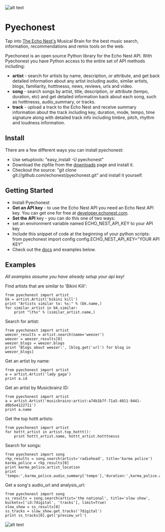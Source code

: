 ![alt text](http://quocity.com/colresizable/gitLogo.png "colResizable jQuery plugin")

# Pyechonest

Tap into [The Echo Nest's](http://the.echonest.com/) Musical Brain for the best music search, information, recommendations and remix tools on the web.

Pyechonest is an open source Python library for the Echo Nest API.  With Pyechonest you have Python access to the entire set of API methods including:

  * **artist** - search for artists by name, description, or attribute, and get back detailed information about any artist including audio, similar artists, blogs, familiarity, hotttnesss, news, reviews, urls and video.
  * **song** - search songs by artist, title, description, or attribute (tempo, duration, etc) and get detailed information back about each song, such as hotttnesss, audio_summary, or tracks.
  * **track** - upload a track to the Echo Nest and receive summary information about the track including key, duration, mode, tempo, time signature along with detailed track info including timbre, pitch, rhythm and loudness information.

## Install
There are a few different ways you can install pyechonest:

* Use setuptools: "easy_install -U pyechonest"
* Download the zipfile from the [downloads](https://github.com/echonest/pyechonest/archives/master) page and install it. 
* Checkout the source: "git clone git://github.com/echonest/pyechonest.git" and install it yourself.
   
## Getting Started
 * Install Pyechonest
 * **Get an API key** - to use the Echo Nest API you need an Echo Nest API key.  You can get one for free at [developer.echonest.com](http://developer.echonest.com).
 * **Set the API** key - you can do this one of two ways:
  * set an environment variable named ECHO_NEST_API_KEY to your API key
  * Include this snippet of code at the beginning of your python scripts:
    from pyechonest import config
    config.ECHO_NEST_API_KEY="YOUR API KEY"
 * Check out the [docs](http://echonest.github.com/pyechonest/) and examples below.

## Examples
*All examples assume you have already setup your api key!*

Find artists that are similar to 'Bikini Kill':

    from pyechonest import artist
    bk = artist.Artist('bikini kill')
    print "Artists similar to: %s:" % (bk.name,)
    for similar_artist in bk.similar:
        print "\t%s" % (similar_artist.name,)

Search for artist:

    from pyechonest import artist
    weezer_results = artist.search(name='weezer')
    weezer = weezer_results[0]
    weezer_blogs = weezer.blogs
    print 'Blogs about weezer:', [blog.get('url') for blog in weezer_blogs]

Get an artist by name:

    from pyechonest import artist
    a = artist.Artist('lady gaga')
    print a.id

Get an artist by Musicbrainz ID:

    from pyechonest import artist
    a = artist.Artist('musicbrainz:artist:a74b1b7f-71a5-4011-9441-d0b5e4122711')
    print a.name

Get the top hottt artists:

    from pyechonest import artist
    for hottt_artist in artist.top_hottt():
        print hottt_artist.name, hottt_artist.hotttnesss

Search for songs:

    from pyechonest import song
    rkp_results = song.search(artist='radiohead', title='karma police')
    karma_police = rkp_results[0]
    print karma_police.artist_location
    print 'tempo:',karma_police.audio_summary['tempo'],'duration:',karma_police.audio_summary['duration']

Get a song's audio_url and analysis_url:

    from pyechonest import song
    ss_results = song.search(artist='the national', title='slow show', buckets=['id:7digital', 'tracks'], limit=True)
    slow_show = ss_results[0]
    ss_tracks = slow_show.get_tracks('7digital')
    print ss_tracks[0].get('preview_url')

![alt text](http://i.imgur.com/WWLYo.gif "Frustrated cat can't believe this is the 12th time he's clicked on an auto-linked README.md URL")